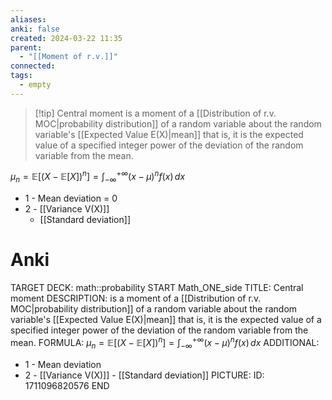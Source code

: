 ```yaml
---
aliases: 
anki: false
created: 2024-03-22 11:35
parent:
  - "[[Moment of r.v.]]"
connected: 
tags:
  - empty
---
```


> [!tip] Central moment 
is a moment of a [[Distribution of r.v. MOC|probability distribution]]  of a random variable about the random variable's [[Expected Value E(X)|mean]]
that is, it is the expected value of a specified integer power of the deviation of the random variable from the mean. 

$\mu_n = \mathbb{E}[(X - \mathbb{E}[X])^n] = \int_{-\infty}^{+\infty} (x - \mu)^n f(x) \, dx$

- 1 - Mean deviation = 0
- 2 - [[Variance V(X)]]
    - [[Standard deviation]]

# Anki
TARGET DECK: math::probability
START
Math_ONE_side
TITLE: Central moment 
DESCRIPTION: is a moment of a [[Distribution of r.v. MOC|probability distribution]]  of a random variable about the random variable's [[Expected Value E(X)|mean]]
that is, it is the expected value of a specified integer power of the deviation of the random variable from the mean. 
FORMULA: $\mu_n = \mathbb{E}[(X - \mathbb{E}[X])^n] = \int_{-\infty}^{+\infty} (x - \mu)^n f(x) \, dx$
ADDITIONAL:
- 1 - Mean deviation
- 2 - [[Variance V(X)]]
      - [[Standard deviation]]
PICTURE:
ID: 1711096820576
END
